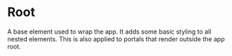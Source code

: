 # Root

A base element used to wrap the app. It adds some basic styling to all nested elements. This is also applied to portals that render outside the app root.